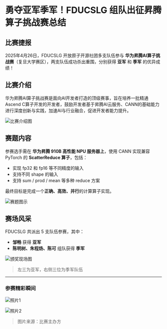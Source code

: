 # 勇夺亚军季军！FDUCSLG 组队出征昇腾算子挑战赛总结

## 比赛捷报

2025年4月26日，FDUCSLG 开放原子开源社团多支队伍参与 **华为昇腾AI算子挑战赛**（复旦大学赛区），两支队伍成功杀出重围，分别获得 **亚军** 和 **季军** 的优异成绩！

## 比赛介绍

华为昇腾AI算子挑战赛是面向AI开发者打造的顶级赛事，旨在培养一批精通Ascend C算子开发的开发者，鼓励开发者基于昇腾AI云服务、CANN的基础能力进行深度创新与实践，加速AI与行业融合，促进开发者能力提升。

![比赛介绍图](/news04_1.png)

## 赛题内容

参赛选手需在 **华为昇腾 910B 高性能 NPU 服务器上**，使用 CANN 实现兼容 PyTorch 的 **ScatterReduce 算子**，包括：

- 实现 fp32 和 fp16 等不同精度的输入  
- 支持不同 shape 的输入  
- 支持 sum / prod / mean 等多种 reduce 方案  

最终目标是完成一个**正确、高效、并行**的计算算子实现。

![赛题图示](/news04_2.png)

## 赛场风采

FDUCSLG 共派出 5 支队伍参赛，其中：

- **邹畅** 获得 **亚军**
- **陈明树、朱程炀、陈可** 组队获得 **季军**

![颁奖现场图](/news04_3.jpg)

> 左三为亚军，右侧三位为季军队伍

---

### 参赛精彩瞬间

![照片1](/news04_4.jpg)

![照片2](/news04_5.jpg)

> 图片来源：比赛主办方
